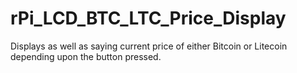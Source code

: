 # rPi_LCD_BTC_LTC_Price_Display
Displays as well as saying current price of either Bitcoin or Litecoin depending upon the button pressed.
